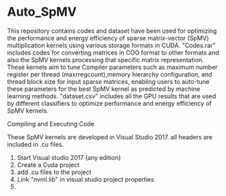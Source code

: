 # Auto_SpMV

This repository contains codes and dataset have been used for optimizing the performance and energy efficiency of sparse matrix-vector (SpMV) multiplication kernels using various storage formats in CUDA. 
"Codes.rar" includes codes for converting matrices in COO format to other formats and also the SpMV kernels processing that specific matrix representation. These kernels aim to tune Compiler parameters such as maximum number register per thread (maxrregcount),memory hierarchy configuration, and thread block size for input sparse matrices, enabling users to auto-tune these parameters for the best SpMV kernel as predicted by machine learning methods. 
"dataset.csv" includes all the GPU results that are used by different classifiers to optimize performance and energy efficiency of SpMV kernels. 

Compiling and Executing Code

These SpMV kernels are developed in Visual Studio 2017.
all headers are included in .cu files.


1. Start Visual studio 2017 (any edition)
2. Create a Cuda project
3. add .cu files to the project
4. Link "nvml.lib" in visual studio project properties
5. 
